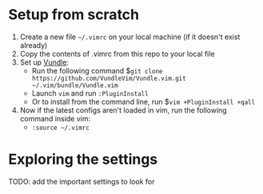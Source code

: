 # Setup from scratch
1. Create a new file `~/.vimrc` on your local machine (if it doesn't exist already)
2. Copy the contents of .vimrc from this repo to your local file
3. Set up [Vundle](https://github.com/VundleVim/Vundle.vim): 
    -  Run the following command $`git clone https://github.com/VundleVim/Vundle.vim.git ~/.vim/bundle/Vundle.vim`
    -  Launch `vim` and run `:PluginInstall`
    -  Or to install from the command line, run $`vim +PluginInstall +qall`
4. Now if the latest configs aren't loaded in vim, run the following command inside vim:
    - `:source ~/.vimrc`


# Exploring the settings 
TODO: add the important settings to look for
